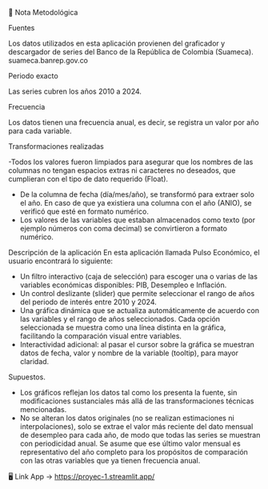 🧾 Nota Metodológica

Fuentes

Los datos utilizados en esta aplicación provienen del graficador y descargador de series del Banco de la República de Colombia (Suameca). 
suameca.banrep.gov.co

Periodo exacto

Las series cubren los años 2010 a 2024.

Frecuencia

Los datos tienen una frecuencia anual, es decir, se registra un valor por año para cada variable.

Transformaciones realizadas

-Todos los valores fueron limpiados para asegurar que los nombres de las columnas no tengan espacios extras ni caracteres no deseados, que cumplieran con el tipo de dato requerido (Float).
- De la columna de fecha (día/mes/año), se transformó para extraer solo el año. En caso de que ya existiera una columna con el año (ANIO), se verificó que esté en formato numérico.
- Los valores de las variables que estaban almacenados como texto (por ejemplo números con coma decimal) se convirtieron a formato numérico.

Descripción de la aplicación
En esta aplicación llamada Pulso Económico, el usuario encontrará lo siguiente:
- Un filtro interactivo (caja de selección) para escoger una o varias de las variables económicas disponibles: PIB, Desempleo e Inflación.
- Un control deslizante (slider) que permite seleccionar el rango de años del periodo de interés entre 2010 y 2024.
- Una gráfica dinámica que se actualiza automáticamente de acuerdo con las variables y el rango de años seleccionados. Cada opción seleccionada se muestra como una línea distinta en la gráfica, facilitando la comparación visual entre variables.
- Interactividad adicional: al pasar el cursor sobre la gráfica se muestran datos de fecha, valor y nombre de la variable (tooltip), para mayor claridad.

Supuestos.
- Los gráficos reflejan los datos tal como los presenta la fuente, sin modificaciones sustanciales más allá de las transformaciones técnicas mencionadas.
- No se alteran los datos originales (no se realizan estimaciones ni interpolaciones), solo se extrae el valor más reciente del dato mensual de desempleo para cada año, de modo que todas las series se muestran con periodicidad anual. Se asume que ese último valor mensual es representativo del año completo para los propósitos de comparación con las otras variables que ya tienen frecuencia anual.

🖥️ Link App ->
https://proyec-1.streamlit.app/


